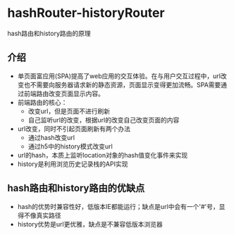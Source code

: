 # hashRouter-historyRouter
hash路由和history路由的原理

## 介绍
   * 单页面富应用(SPA)提高了web应用的交互体验。在与用户交互过程中，url改变也不需要向服务器请求新的静态资源，页面显示变得更加流畅。SPA需要通过前端路由改变页面显示内容。
   * 前端路由的核心：
      * 改变url，但是页面不进行刷新
      * 自己监听url的改变，根据url的改变自己改变页面的内容
   * url改变，同时不引起页面刷新有两个办法
      * 通过hash改变url
      * 通过h5中的history模式改变url
   * url的hash，本质上监听location对象的hash值变化事件来实现
   * history是利用浏览历史记录栈的API实现
      

## hash路由和history路由的优缺点
   * hash的优势时兼容性好，低版本IE都能运行；缺点是url中会有一个'#'号，显得不像真实路径
   * history优势是url更优雅，缺点是不兼容低版本浏览器

